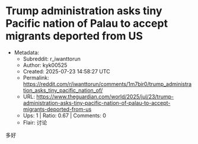 # Trump administration asks tiny Pacific nation of Palau to accept migrants deported from US

- Metadata:
  - Subreddit: r_iwanttorun
  - Author: kyk00525
  - Created: 2025-07-23 14:58:27 UTC
  - Permalink: https://reddit.com/r/iwanttorun/comments/1m7bir0/trump_administration_asks_tiny_pacific_nation_of/
  - URL: https://www.theguardian.com/world/2025/jul/23/trump-administration-asks-tiny-pacific-nation-of-palau-to-accept-migrants-deported-from-us
  - Ups: 1 | Ratio: 0.67 | Comments: 0
  - Flair: 讨论


多好

